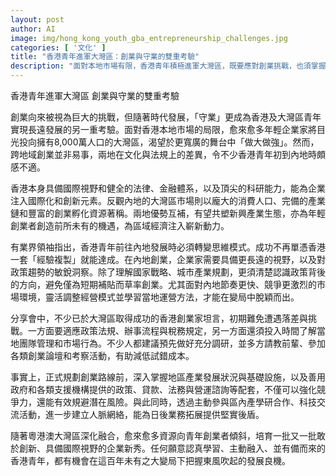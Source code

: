 ```yaml
---
layout: post
author: AI
image: img/hong_kong_youth_gba_entrepreneurship_challenges.jpg
categories: [ '文化' ]
title: "香港青年進軍大灣區：創業與守業的雙重考驗"
description: "面對本地市場有限，香港青年積極進軍大灣區，既要應對創業挑戰，也須掌握守業之道。突破文化與法規差異、靈活調整經營策略、主動善用產學研資源，成為他們能否在區域發展浪潮中脫穎而出的關鍵。融合兩地優勢的新產業生態，正為年輕企業家帶來全新機遇與長遠發展空間。"
---
```

香港青年進軍大灣區 創業與守業的雙重考驗

創業向來被視為巨大的挑戰，但隨著時代發展，「守業」更成為香港及大灣區青年實現長遠發展的另一重考驗。面對香港本地市場的局限，愈來愈多年輕企業家將目光投向擁有8,000萬人口的大灣區，渴望於更寬廣的舞台中「做大做強」。然而，跨地域創業並非易事，兩地在文化與法規上的差異，令不少香港青年初到內地時頗感不適。

香港本身具備國際視野和健全的法律、金融體系，以及頂尖的科研能力，能為企業注入國際化和創新元素。反觀內地的大灣區市場則以龐大的消費人口、完備的產業鏈和豐富的創業孵化資源著稱。兩地優勢互補，有望共塑新興產業生態，亦為年輕創業者創造前所未有的機遇，為區域經濟注入嶄新動力。

有業界領袖指出，香港青年前往內地發展時必須轉變思維模式。成功不再單憑香港一套「經驗複製」就能達成。在內地創業，企業家需要具備更長遠的視野，以及對政策趨勢的敏銳洞察。除了理解國家戰略、城市產業規劃，更須清楚認識政策背後的方向，避免僅為短期補貼而草率創業。尤其面對內地節奏更快、競爭更激烈的市場環境，靈活調整經營模式並學習當地運營方法，才能在變局中脫穎而出。

分享會中，不少已於大灣區取得成功的香港創業家坦言，初期難免遭遇落差與挑戰。一方面要適應政策法規、辦事流程與稅務規定，另一方面還須投入時間了解當地團隊管理和市場行為。不少人都建議預先做好充分調研，並多方請教前輩、參加各類創業論壇和考察活動，有助減低試錯成本。

事實上，正式規劃創業路線前，深入掌握地區產業發展狀況與基礎設施，以及善用政府和各類支援機構提供的政策、貸款、法務與營運諮詢等配套，不僅可以強化競爭力，還能有效規避潛在風險。與此同時，透過主動參與區內產學研合作、科技交流活動，進一步建立人脈網絡，能為日後業務拓展提供堅實後盾。

隨著粵港澳大灣區深化融合，愈來愈多資源向青年創業者傾斜，培育一批又一批敢於創新、具備國際視野的企業新秀。任何願意認真學習、主動融入、並有備而來的香港青年，都有機會在這百年未有之大變局下把握東風吹起的發展良機。